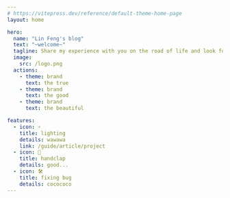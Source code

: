 ```yaml
---
# https://vitepress.dev/reference/default-theme-home-page
layout: home

hero:
  name: "Lin Feng's blog"
  text: "~welcome~"
  tagline: Share my experience with you on the road of life and look forward to meeting you~
  image:
    src: /logo.png
  actions:
    - theme: brand
      text: the true
    - theme: brand
      text: the good
    - theme: brand
      text: the beautiful

features:
  - icon: ⚡️
    title: lighting
    details: wawawa
    link: /guide/article/project
  - icon: 🖖
    title: handclap
    details: good...
  - icon: 🛠️
    title: fixing bug
    details: cocococo
---
```


